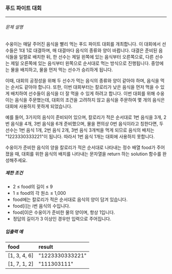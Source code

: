 ### 푸드 파이트 대회

***

###### 문제 설명

수웅이는 매달 주어진 음식을 빨리 먹는 푸드 파이트 대회를 개최합니다. 
이 대회에서 선수들은 1대 1로 대결하며, 매 대결마다 음식의 종류와 양이 바뀝니다. 
대결은 준비된 음식들을 일렬로 배치한 뒤, 한 선수는 제일 왼쪽에 있는 음식부터 오른쪽으로, 다른 선수는 제일 오른쪽에 있는 음식부터 왼쪽으로 순서대로 먹는 방식으로 진행됩니다. 중앙에는 물을 배치하고, 물을 먼저 먹는 선수가 승리하게 됩니다.

이때, 대회의 공정성을 위해 두 선수가 먹는 음식의 종류와 양이 같아야 하며, 음식을 먹는 순서도 같아야 합니다. 또한, 이번 대회부터는 칼로리가 낮은 음식을 먼저 먹을 수 있게 배치하여 선수들이 음식을 더 잘 먹을 수 있게 하려고 합니다. 이번 대회를 위해 수웅이는 음식을 주문했는데, 대회의 조건을 고려하지 않고 음식을 주문하여 몇 개의 음식은 대회에 사용하지 못하게 되었습니다.

예를 들어, 3가지의 음식이 준비되어 있으며, 칼로리가 적은 순서대로 1번 음식을 3개, 2번 음식을 4개, 3번 음식을 6개 준비했으며, 물을 편의상 0번 음식이라고 칭한다면, 두 선수는 1번 음식 1개, 2번 음식 2개, 3번 음식 3개씩을 먹게 되므로 음식의 배치는 "1223330333221"이 됩니다. 따라서 1번 음식 1개는 대회에 사용하지 못합니다.

수웅이가 준비한 음식의 양을 칼로리가 적은 순서대로 나타내는 정수 배열 food가 주어졌을 때, 대회를 위한 음식의 배치를 나타내는 문자열을 return 하는 solution 함수를 완성해주세요.

##### 제한 조건

- 2 ≤ food의 길이 ≤ 9
- 1 ≤ food의 각 원소 ≤ 1,000
- food에는 칼로리가 적은 순서대로 음식의 양이 담겨 있습니다.
- food[i]는 i번 음식의 수입니다.
- food[0]은 수웅이가 준비한 물의 양이며, 항상 1입니다.
- 정답의 길이가 3 이상인 경우만 입력으로 주어집니다.

##### 입출력 예

| food   | result    | 
| :--- | :--- | 
| [1, 3, 4, 6]   | "1223330333221"   | 
| [1, 7, 1, 2]    | "111303111"   | 
